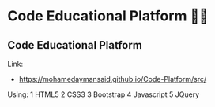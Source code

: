 # Code Educational Platform 👩‍💻
## Code Educational Platform <br>
Link:
  - https://mohamedaymansaid.github.io/Code-Platform/src/ <br>


Using:
  1 HTML5
  2 CSS3
  3 Bootstrap
  4 Javascript
  5 JQuery
